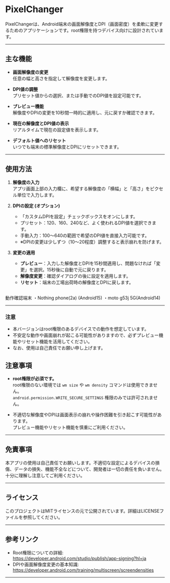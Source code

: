 # PixelChanger

PixelChangerは、Android端末の画面解像度とDPI（画面密度）を柔軟に変更するためのアプリケーションです。root権限を持つデバイス向けに設計されています。

---

## 主な機能

- **画面解像度の変更**  
  任意の幅と高さを指定して解像度を変更します。

- **DPI値の調整**  
  プリセット値からの選択、または手動でのDPI値を設定可能です。

- **プレビュー機能**  
  解像度やDPIの変更を10秒間一時的に適用し、元に戻すか確認できます。

- **現在の解像度とDPI値の表示**  
  リアルタイムで現在の設定値を表示します。

- **デフォルト値へのリセット**  
  いつでも端末の標準解像度とDPIにリセットできます。

---

## 使用方法

1. **解像度の入力**  
   アプリ画面上部の入力欄に、希望する解像度の「横幅」と「高さ」をピクセル単位で入力します。

2. **DPIの設定 (オプション)**  
   - 「カスタムDPIを設定」チェックボックスをオンにします。  
   - プリセット：120、160、240など、よく使われるDPI値を選択できます。  
   - 手動入力：100〜640の範囲で希望のDPI値を直接入力可能です。  
   - ※DPIの変更は少しずつ（10〜20程度）調整すると表示崩れを防げます。

3. **変更の適用**  
   - **プレビュー**：入力した解像度とDPIを15秒間適用し、問題なければ「変更」を選択。15秒後に自動で元に戻ります。  
   - **解像度変更**：確認ダイアログの後に設定を適用します。  
   - **リセット**：端末の工場出荷時の解像度とDPIに戻します。

##

動作確認端末
・Nothing phone(2a) (Android15)
・moto g53j 5G(Android14)

---

### 注意
- 本バージョンはroot権限のあるデバイスでの動作を想定しています。  
- 不安定な動作や画面崩れが起こる可能性がありますので、必ずプレビュー機能やリセット機能を活用してください。  
- なお、使用は自己責任でお願い申し上げます。


## 注意事項

- **root権限が必須です。**  
  root権限のない環境では `wm size` や `wm density` コマンドは使用できません。  
  `android.permission.WRITE_SECURE_SETTINGS` 権限のみでは許可されません。  

- 不適切な解像度やDPIは画面表示の崩れや操作困難を引き起こす可能性があります。  
  プレビュー機能やリセット機能を慎重にご利用ください。

---

## 免責事項

本アプリの使用は自己責任でお願いします。不適切な設定によるデバイスの損傷、データの損失、機能不全などについて、開発者は一切の責任を負いません。十分に理解し注意してご利用ください。

---

## ライセンス

このプロジェクトはMITライセンスの元で公開されています。詳細はLICENSEファイルを参照してください。

---

## 参考リンク

- Root権限についての詳細: https://developer.android.com/studio/publish/app-signing?hl=ja  
- DPIや画面解像度変更の基本知識: https://developer.android.com/training/multiscreen/screendensities

---

